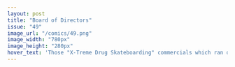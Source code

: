```yaml
---
layout: post
title: "Board of Directors"
issue: "49"
image_url: "/comics/49.png"
image_width: "780px"
image_height: "280px"
hover_text: 'Those "X-Treme Drug Skateboarding" commercials which ran during the 4-6pm time slots on relevant networks will really speak to the mid-adolescent demographic.'
---
```


